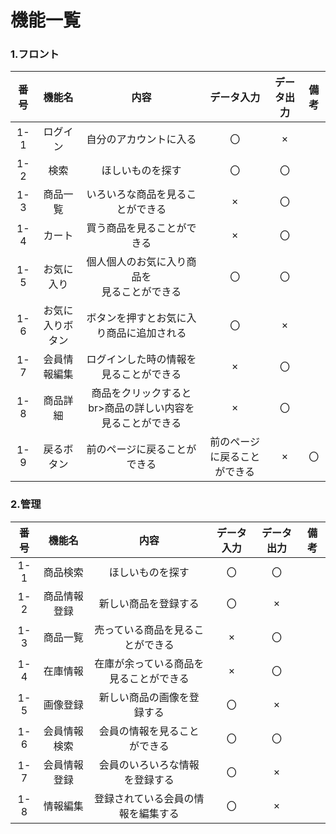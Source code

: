 # 機能一覧

### 1.フロント
|番号|機能名|内容|データ入力|データ出力|備考|
|:---:|:---:|:---:|:---:|:---:|:---:|
|1-1|ログイン|自分のアカウントに入る|〇|×||
|1-2|検索|ほしいものを探す|〇|〇||
|1-3|商品一覧|いろいろな商品を見ることができる|×|〇||
|1-4|カート|買う商品を見ることができる|×|〇||
|1-5|お気に入り|個人個人のお気に入り商品を<br>見ることができる|〇|〇||
|1-6|お気に入りボタン|ボタンを押すとお気に入り商品に追加される|〇|×||
|1-7|会員情報編集|ログインした時の情報を見ることができる|×|〇|
|1-8|商品詳細|商品をクリックするとbr>商品の詳しい内容を見ることができる|×|〇||
|1-9|戻るボタン|前のページに戻ることができる|前のページに戻ることができる|×|〇|

### 2.管理
|番号|機能名|内容|データ入力|データ出力|備考|
|:---:|:---:|:---:|:---:|:---:|:---:|
|1-1|商品検索|ほしいものを探す|〇|〇||
|1-2|商品情報登録|新しい商品を登録する|〇|×||
|1-3|商品一覧|売っている商品を見ることができる|×|〇||
|1-4|在庫情報|在庫が余っている商品を<br>見ることができる|×|〇||
|1-5|画像登録|新しい商品の画像を登録する|〇|×||
|1-6|会員情報検索|会員の情報を見ることができる|〇|〇||
|1-7|会員情報登録|会員のいろいろな情報を登録する|〇|×||
|1-8|情報編集|登録されている会員の情報を編集する|〇|×||
